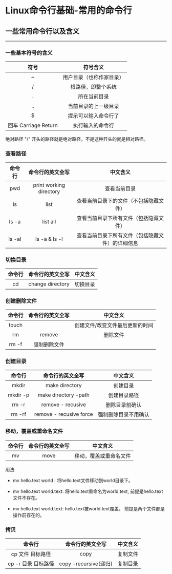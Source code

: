 # Linux命令行基础-常用的命令行

## 一些常用命令行以及含义

---
### 一些基本符号的含义

|符号|符号含义|
|:-:|:-:|
|~|用户目录（也称作家目录）|
|/|根路径，即整个系统|
|.|所在当前目录|
|..|当前目录的上一级目录|
|$|提示可以输入命令行了|
|回车 Carriage Return|执行输入的命令行|

绝对路径 "/" 开头的路径就是绝对路径，不是这种开头的就是相对路径。

### 查看路径

|命令行|命令行的英文全写|中文含义|
|:-----:|:---:|:--------------------:|
|pwd|print working directory  |查看当前目录|
|ls|list|查看当前目录下的文件（不包括隐藏文件）|
|ls -a|list all| 查看当前目录下所有文件（包括隐藏文件）|
|ls -al| ls -a & ls -l | 查看当前目录下所有文件（包括隐藏文件）的详细信息|

### 切换目录

|命令行|命令行的英文全写|中文含义|
|:-:|:-:|:-:|
|cd|change directory| 切换目录 |

### 创建删除文件

|命令行|命令行的英文全写|中文含义|
|:-:|:-:|:-:|
|touch||创建文件/改变文件最后更新的时间|
|rm|remove|删除文件|
|rm -f|强制删除文件|


### 创建目录

|命令行|命令行的英文全写|中文含义|
|:-:|:-:|:-:|
|mkdir| make directory|创建目录|
|mkdir -p| make directory -path|创建目录路径|
|rm -r| remove - recusive| 删除目录前确认|
|rm -rf| remove - recusive force| 强制删除目录不用确认|

### 移动，覆盖或重命名文件

|命令行|命令行的英文全写|中文含义|
|:-:|:-:|:-:|
|mv|move|移动，覆盖或重命名文件|

用法

- mv hello.text world  : 将hello.text文件移动到world目录下。
  
- mv hello.text world.text: 将hello.text重命名为world.text, 前提是hello.text文件不存在。
  
- mv hello.text world.text: hello.text被world.text覆盖， 前提是两个文件都是操作前存在的。

### 拷贝

|命令行|命令行的英文全写|中文含义|
|:-:|:-:|:-:|
|cp 文件 目标路径|copy|复制文件|
|cp -r 目录 目标路径|copy -recursive(递归)|复制目录|